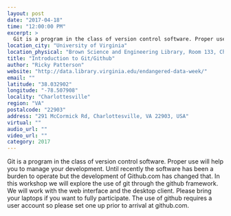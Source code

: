 ```yaml
---
layout: post
date: "2017-04-18"
time: "12:00:00 PM"
excerpt: >
  Git is a program in the class of version control software. Proper use will help you to manage your development. Until recently the software ...
location_city: "University of Virginia"
location_physical: "Brown Science and Engineering Library, Room 133, Charlottesville, VA"
title: "Introduction to Git/Github"
author: "Ricky Patterson"
website: "http://data.library.virginia.edu/endangered-data-week/"
email: ""
latitude: "38.032902"
longitude: "-78.507908"
locality: "Charlottesville"
region: "VA"
postalcode: "22903"
address: "291 McCormick Rd, Charlottesville, VA 22903, USA"
virtual: ""
audio_url: ""
video_url: ""
category: 2017
---
```


Git is a program in the class of version control software. Proper use will help you to manage your development. Until recently the software has been a burden to operate but the development of Github.com has changed that. In this workshop we will explore the use of git through the github framework. We will work with the web interface and the desktop client. Please bring your laptops if you want to fully participate. The use of github requires a user account so please set one up prior to arrival at github.com.
